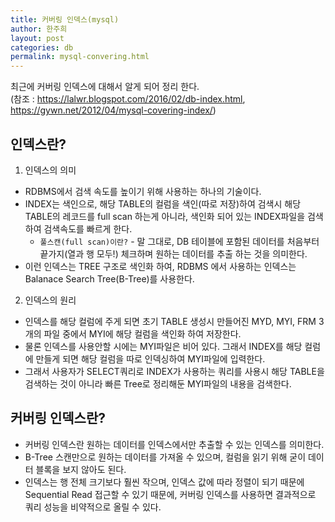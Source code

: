 ```yaml
---
title: 커버링 인덱스(mysql)
author: 한주희
layout: post
categories: db
permalink: mysql-convering.html
---
```


 최근에 커버링 인덱스에 대해서 알게 되어 정리 한다.  
 (참조 : https://lalwr.blogspot.com/2016/02/db-index.html, https://gywn.net/2012/04/mysql-covering-index/)

## 인덱스란?
 1) 인덱스의 의미  
* RDBMS에서 검색 속도를 높이기 위해 사용하는 하나의 기술이다.  
* INDEX는 색인으로, 해당 TABLE의 컬럼을 색인(따로 저장)하여 검색시 해당 TABLE의 레코드를 full scan 하는게 아니라, 색인화 되어 있는 INDEX파일을 검색하여 검색속도를 빠르게 한다.  
  * ```풀스캔(full scan)이란?``` - 말 그대로, DB 테이블에 포함된 데이터를 처음부터 끝가지(열과 행 모두!) 체크하며 원하는 데이터를 추출 하는 것을 의미한다.  
* 이런 인덱스는 TREE 구조로 색인화 하여, RDBMS 에서 사용하는 인덱스는 Balanace Search Tree(B-Tree)를 사용한다.  


 2) 인덱스의 원리
* 인덱스를 해당 컬럼에 주게 되면 초기 TABLE 생성시 만들어진 MYD, MYI, FRM 3개의 파일 중에서 MYI에 해당 컬럼을 색인화 하여 저장한다.
* 물론 인덱스를 사용안할 시에는 MYI파일은 비어 있다. 그래서 INDEX를 해당 컬럼에 만들게 되면 해당 컬럼을 따로 인덱싱하여 MYI파일에 입력한다.
* 그래서 사용자가 SELECT쿼리로 INDEX가 사용하는 쿼리를 사용시 해당 TABLE을 검색하는 것이 아니라 빠른 Tree로 정리해둔 MYI파일의 내용을 검색한다.

## 커버링 인덱스란?  
* 커버링 인덱스란 원하는 데이터를 인덱스에서만 추출할 수 있는 인덱스를 의미한다.
* B-Tree 스캔만으로 원하는 데이터를 가져올 수 있으며, 컬럼을 읽기 위해 굳이 데이터 블록을 보지 않아도 된다.
* 인덱스는 행 전체 크기보다 훨씬 작으며, 인덱스 값에 따라 정렬이 되기 때문에 Sequential Read 접근할 수 있기 때문에, 커버링 인덱스를 사용하면 결과적으로 쿼리 성능을 비약적으로 올릴 수 있다. 